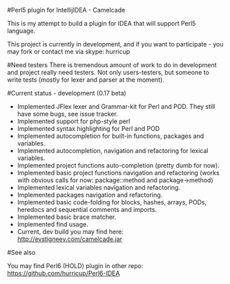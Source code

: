 #Perl5 plugin for IntellijIDEA - Camelcade

This is my attempt to build a plugin for IDEA that will support Perl5 language.

This project is currently in development, and if you want to participate - you may fork or contact me via skype: hurricup

#Need testers
There is tremendous amount of work to do in development and project really need testers. Not only users-testers, but someone
to write tests (mostly for lexer and parser at the moment).

#Current status - development (0.17 beta)

* Implemented JFlex lexer and Grammar-kit for Perl and POD. They still have some bugs, see issue tracker.
* Implemented support for php-style perl <? ... ?>
* Implemented syntax highlighting for Perl and POD
* Implemented autocompletion for built-in functions, packages and variables.
* Implemented autocompletion, navigation and refactoring for lexical variables.
* Implemented project functions auto-completion (pretty dumb for now). 
* Implemented basic project functions navigation and refactoring (works with obvious calls for now: package::method and package->method)
* Implemented lexical variables navigation and refactoring.
* Implemented packages navigation and refactoring.
* Implemented basic code-folding for blocks, hashes, arrays, PODs, heredocs and sequential comments and imports.
* Implemented basic brace matcher.
* Implemented find usage. 
* Current, dev build you may find here: http://evstigneev.com/camelcade.jar

#See also

You may find Perl6 (HOLD) plugin in other repo: https://github.com/hurricup/Perl6-IDEA
